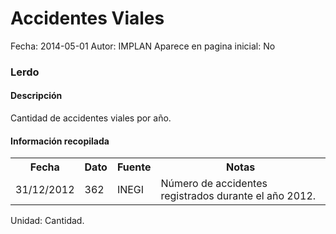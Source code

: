 Accidentes Viales
=====

Fecha: 2014-05-01
Autor: IMPLAN
Aparece en pagina inicial: No

### Lerdo

#### Descripción

Cantidad de accidentes viales por año.

#### Información recopilada

<table class="table table-hover table-bordered matriz">
  <tr><th>Fecha</th><th>Dato</th><th>Fuente</th><th>Notas</th></tr>
  <tr><td class="centrado">31/12/2012</td><td class="derecha">362</td><td>INEGI</td><td>Número de accidentes registrados durante el año 2012.</td></tr>
</table>

Unidad: Cantidad.
